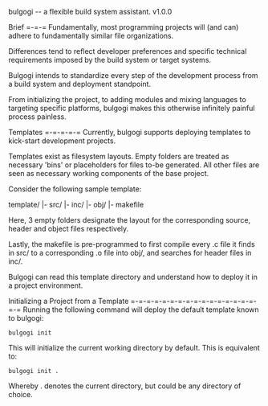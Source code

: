 bulgogi -- a flexible build system assistant.
v1.0.0

Brief
=-=-=
Fundamentally, most programming projects will (and can) adhere to fundamentally similar file organizations.

Differences tend to reflect developer preferences and specific technical requirements imposed by the build system or target systems.

Bulgogi intends to standardize every step of the development process from a build system and deployment standpoint. 

From initializing the project, to adding modules and mixing languages to targeting specific platforms, bulgogi makes this otherwise infinitely painful process painless.

Templates
=-=-=-=-=
Currently, bulgogi supports deploying templates to kick-start development projects.

Templates exist as filesystem layouts. Empty folders are treated as necessary 'bins' or placeholders for files to-be generated. All other files are seen as necessary working components of the base project.

Consider the following sample template:

template/
|- src/
|- inc/
|- obj/
|- makefile

Here, 3 empty folders designate the layout for the corresponding source, header and object files respectively.

Lastly, the makefile is pre-programmed to first compile every .c file it finds in src/ to a corresponding .o file into obj/, and searches for header files in inc/.

Bulgogi can read this template directory and understand how to deploy it in a project environment.

Initializing a Project from a Template 
=-=-=-=-=-=-=-=-=-=-=-=-=-=-=-=-=-=
Running the following command will deploy the default template known to bulgogi:

```
bulgogi init 
```

This will initialize the current working directory by default. This is equivalent to:

```
bulgogi init .
```

Whereby . denotes the current directory, but could be any directory of choice.

